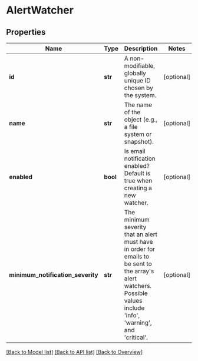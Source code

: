 # AlertWatcher

## Properties
Name | Type | Description | Notes
------------ | ------------- | ------------- | -------------
**id** | **str** | A non-modifiable, globally unique ID chosen by the system. | [optional] 
**name** | **str** | The name of the object (e.g., a file system or snapshot). | [optional] 
**enabled** | **bool** | Is email notification enabled? Default is true when creating a new watcher. | [optional] 
**minimum_notification_severity** | **str** | The minimum severity that an alert must have in order for emails to be sent to the array&#39;s alert watchers. Possible values include &#39;info&#39;, &#39;warning&#39;, and &#39;critical&#39;. | [optional] 

[[Back to Model list]](index.md#documentation-for-models) [[Back to API list]](index.md#endpoint-properties) [[Back to Overview]](index.md)


